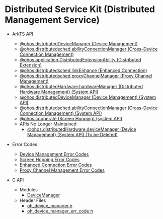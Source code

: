# Distributed Service Kit (Distributed Management Service)

- ArkTS API<!--distributed-service-arkts-->
  
  - [@ohos.distributedDeviceManager (Device Management)](js-apis-distributedDeviceManager.md)
  - [@ohos.distributedsched.abilityConnectionManager (Cross-Device Connection Management)](js-apis-distributed-abilityConnectionManager.md)
  - [@ohos.application.DistributedExtensionAbility (Distributed Extension)](js-apis-distributedExtensionAbility.md)
  - [@ohos.distributedsched.linkEnhance (Enhanced Connection)](js-apis-link-enhance.md)
  - [@ohos.distributedsched.proxyChannelManager (Proxy Channel Management)](js-apis-proxyChannelManager.md)
  
  <!--Del-->
  
  - [@ohos.distributedHardware.hardwareManager (Distributed Hardware Management) (System API)](js-apis-distributedHardwareManager-sys.md)
  - [@ohos.distributedDeviceManager (Device Management) (System API)](js-apis-distributedDeviceManager-sys.md)
  - [@ohos.distributedsched.abilityConnectionManager (Cross-Device Connection Management) (System API)](js-apis-distributed-abilityConnectionManager-sys.md)
  - [@ohos.cooperate (Screen Hopping) (system API)](js-apis-devicestatus-cooperate-sys.md)
  - APIs No Longer Maintained<!--distributed-service-dep-->
    - [@ohos.distributedHardware.deviceManager (Device Management) (System API) (To be Deleted)](js-apis-device-manager-sys.md)
  
  <!--DelEnd-->
- Error Codes<!--distributed-service-arkts-errcode-->
  
  - [Device Management Error Codes](errorcode-device-manager.md)
  
  <!--Del-->
  
  - [Screen Hopping Error Codes](errorcode-devicestatus.md)
  
  <!--DelEnd-->
  - [Enhanced Connection Error Codes](errorcode-link-enhance.md)
  - [Proxy Channel Management Error Codes](errorcode_proxyChannelManager.md)
- C API<!--distributed-service-c-->
  - Modules<!--distributed-service-module-->
    - [DeviceManager](capi-devicemanager.md)
  - Header Files<!-- distributed-service-headerfile -->
    - [oh_device_manager.h](capi-oh-device-manager-h.md)
    - [oh_device_manager_err_code.h](capi-oh-device-manager-err-code-h.md)
    
